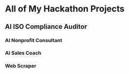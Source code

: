 # All of My Hackathon Projects

## AI ISO Compliance Auditor

### AI Nonprofit Consultant

### AI Sales Coach

### Web Scraper

